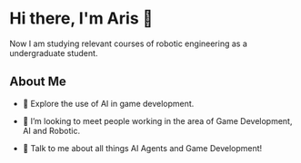 <h1> Hi there, I'm Aris 👋 </h1>
Now I am studying relevant courses of robotic engineering as a undergraduate student.

<h2> About Me </h2>

- 🔭 Explore the use of AI in game development.
  
- 🌱  I’m looking to meet people working in the area of Game Development, AI and Robotic.
  
- 💬 Talk to me about all things AI Agents and Game Development!

</strong>
</p>

